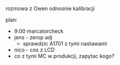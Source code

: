 rozmowa z Owen odnosnie kalibracji

plan:
- 9:00 marcatorcheck
- jens - zerop adj
	- sprawdzic A1701 z tymi nastawami
- nico - cos z LCD
- co z tymi MC w produkcji, zapytac kogo?
